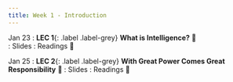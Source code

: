 ```yaml
---
title: Week 1 - Introduction
---
```


Jan 23
: **LEC 1**{: .label .label-grey} **What is Intelligence?** 🎥  
    : Slides
: Readings 📖

Jan 25
: **LEC 2**{: .label .label-grey} **With Great Power Comes Great Responsibility** 🎥 
    : Slides
: Readings 📖

